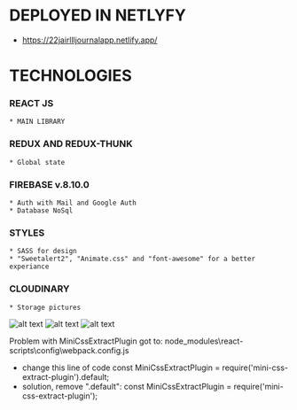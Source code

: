 # DEPLOYED IN NETLYFY
  * https://22jairllljournalapp.netlify.app/

# TECHNOLOGIES
  ### REACT JS 
    * MAIN LIBRARY
  ### REDUX AND REDUX-THUNK
    * Global state
  ### FIREBASE v.8.10.0
    * Auth with Mail and Google Auth
    * Database NoSql
  ### STYLES
    * SASS for design
    * "Sweetalert2", "Animate.css" and "font-awesome" for a better experiance
  ### CLOUDINARY 
    * Storage pictures

![alt text](https://res.cloudinary.com/du8ple1i3/image/upload/v1644647236/eyvmwhouxhdcemq8ervt.png)
![alt text](https://res.cloudinary.com/du8ple1i3/image/upload/v1644647244/fixf3zmlizlzqorggugv.png)
![alt text](https://res.cloudinary.com/du8ple1i3/image/upload/v1644647249/zweelomzcxaondgjtiqb.png)

 Problem with MiniCssExtractPlugin
  got to: node_modules\react-scripts\config\webpack.config.js
  * change this line of code 
    const MiniCssExtractPlugin = require('mini-css-extract-plugin').default;
  * solution, remove ".default": 
    const MiniCssExtractPlugin = require('mini-css-extract-plugin');

